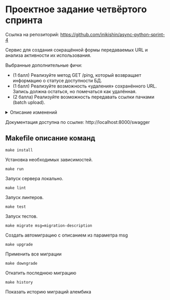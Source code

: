 # Проектное задание четвёртого спринта

Ссылка на репозиторий: https://github.com/inikishin/async-python-sprint-4

Cервис для создания сокращённой формы передаваемых URL и анализа активности их использования.

Выбранные дополнительные фичи:
- (1 балл) Реализуйте метод GET /ping, который возвращает информацию о статусе доступности БД.
- (1 балл) Реализуйте возможность «удаления» сохранённого URL. Запись должна остаться, но помечаться как удалённая.
- (2 балла) Реализуйте возможность передавать ссылки пачками (batch upload).
<details>
<summary> Описание изменений </summary>

- Метод `POST /shorten` принимает в теле запроса список URL в формате:

```python
[
    {
        "original-url": "<URL-for-shorten>"
    },
    ...
]

```
... и возвращает данные в следующем формате:

```python
[
    {
        "short-id": "<shoten-id>",
        "short-url": "http://...",
    },
    ...
]
```
</details>

Документация доступна по ссылке: http://localhost:8000/swagger

## Makefile описание команд

```shell
make install
```

Установка необходимых зависимостей.

```shell
make run
```

Запуск сервера локально.

```shell
make lint
```

Запуск линтеров.

```shell
make test
```

Запуск тестов.

```shell
make migrate msg=migration-description
```

Создать автомиграцию с описанием из параметра msg

```shell
make upgrade
```

Применить все миграции

```shell
make downgrade
```

Откатить последнюю миграцию

```shell
make history
```

Показать историю миграций алембика
